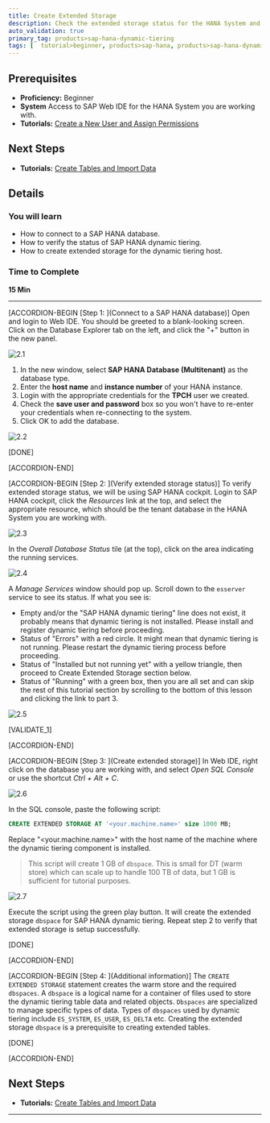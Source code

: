 ```yaml
---
title: Create Extended Storage
description: Check the extended storage status for the HANA System and creating extended storage to enable dynamic tiering.
auto_validation: true
primary_tag: products>sap-hana-dynamic-tiering
tags: [  tutorial>beginner, products>sap-hana, products>sap-hana-dynamic-tiering, products>sap-web-ide ]
---
```


## Prerequisites  
 - **Proficiency:** Beginner
 - **System** Access to SAP Web IDE for the HANA System you are working with.
 - **Tutorials:** [Create a New User and Assign Permissions](https://www.sap.com/developer/tutorials/hana-webide-dt-getting-started-1.html)

## Next Steps
 - **Tutorials:** [Create Tables and Import Data](https://www.sap.com/developer/tutorials/hana-webide-dt-getting-started-3.html)

## Details
### You will learn  
* How to connect to a SAP HANA database.
* How to verify the status of SAP HANA dynamic tiering.
* How to create extended storage for the dynamic tiering host.

### Time to Complete
**15 Min**

---

[ACCORDION-BEGIN [Step 1: ](Connect to a SAP HANA database)]
Open and login to Web IDE. You should be greeted to a blank-looking screen. Click on the Database Explorer tab on the left, and click the "+" button in the new panel.

![2.1](assets/hana-webide-dt-getting-started-cfd2bfa5.png)

1. In the new window, select **SAP HANA Database (Multitenant)** as the database type.
2. Enter the **host name** and **instance number** of your HANA instance.
3. Login with the appropriate credentials for the **TPCH** user we created.
4. Check the **save user and password** box so you won't have to re-enter your credentials when re-connecting to the system.
5. Click OK to add the database.

![2.2](assets/hana-webide-dt-getting-started-2d4e714e.png)

[DONE]

[ACCORDION-END]

[ACCORDION-BEGIN [Step 2: ](Verify extended storage status)]
To verify extended storage status, we will be using SAP HANA cockpit. Login to SAP HANA cockpit, click the *Resources* link at the top, and select the appropriate resource, which should be the tenant database in the HANA System you are working with.

![2.3](assets/hana-webide-dt-getting-started-df948257.png)

In the *Overall Database Status* tile (at the top), click on the area indicating the running services.

![2.4](assets/hana-webide-dt-getting-started-1da7c1f3.png)

A *Manage Services* window should pop up. Scroll down to the `esserver` service to see its status. If what you see is:

* Empty and/or the "SAP HANA dynamic tiering" line does not exist, it probably means that dynamic tiering is not installed. Please install and register dynamic tiering before proceeding.
* Status of "Errors" with a red circle. It might mean that dynamic tiering is not running. Please restart the dynamic tiering process before proceeding.
* Status of "Installed but not running yet" with a yellow triangle, then proceed to Create Extended Storage section below.
* Status of "Running" with a green box, then you are all set and can skip the rest of this tutorial section by scrolling to the bottom of this lesson and clicking the link to part 3.

![2.5](assets/hana-webide-dt-getting-started-2-8a148fdf.jpg)

[VALIDATE_1]

[ACCORDION-END]

[ACCORDION-BEGIN [Step 3: ](Create extended storage)]
In Web IDE, right click on the database you are working with, and select *Open SQL Console* or use the shortcut *Ctrl + Alt + C*.

![2.6](assets/hana-webide-dt-getting-started-3d2ecb5c.png)

In the SQL console, paste the following script:
```SQL
CREATE EXTENDED STORAGE AT '<your.machine.name>' size 1000 MB;
```
Replace "<your.machine.name>" with the host name of the machine where the dynamic tiering component is installed.

> This script will create 1 GB of `dbspace`. This is small for DT (warm store) which can scale up to handle 100 TB of data, but 1 GB is sufficient for tutorial purposes.

![2.7](assets/hana-webide-dt-getting-started-2-a74d1840.jpg)

Execute the script using the green play button. It will create the extended storage `dbspace` for SAP HANA dynamic tiering. Repeat step 2 to verify that extended storage is setup successfully.

[DONE]

[ACCORDION-END]

[ACCORDION-BEGIN [Step 4: ](Additional information)]
The `CREATE EXTENDED STORAGE` statement creates the warm store and the required `dbspaces`. A `dbspace` is a logical name for a container of files used to store the dynamic tiering table data and related objects. `Dbspaces` are specialized to manage specific types of data. Types of `dbspaces` used by dynamic tiering include `ES_SYSTEM`, `ES_USER`, `ES_DELTA` etc. Creating the extended storage `dbspace` is a prerequisite to creating extended tables.

[DONE]

[ACCORDION-END]

## Next Steps
 - **Tutorials:** [Create Tables and Import Data](https://www.sap.com/developer/tutorials/hana-webide-dt-getting-started-3.html)

---
